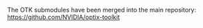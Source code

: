 The OTK submodules have been merged into the main repository:
https://github.com/NVIDIA/optix-toolkit
